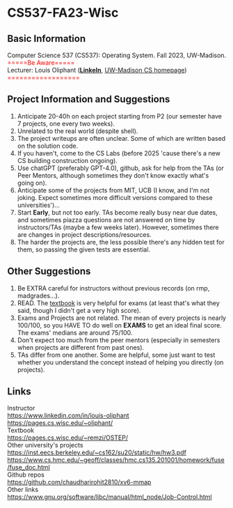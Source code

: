 # CS537-FA23-Wisc
## Basic Information
Computer Science 537 (CS537): Operating System. Fall 2023, UW-Madison.  
<span style="color:red">=====Be Aware=====</span>  
Lecturer: Louis Oliphant (**[LinkeIn](https://www.linkedin.com/in/louis-oliphant)**, [UW-Madison CS homepage](https://pages.cs.wisc.edu/~oliphant/))   
<span style="color:red">==================</span>  

## Project Information and Suggestions
1. Anticipate 20-40h on each project starting from P2 (our semester have 7 projects, one every two weeks).  
2. Unrelated to the real world (despite shell).  
3. The project writeups are often unclear. Some of which are written based on the solution code.  
4. If you haven't, come to the CS Labs (before 2025 'cause there's a new CS building construction ongoing).  
5. Use chatGPT (preferably GPT-4.0), github, ask for help from the TAs (or Peer Mentors, although sometimes they don't know exactly what's going on).  
6. Anticipate some of the projects from MIT, UCB (I know, and I'm not joking. Expect sometimes more difficult versions compared to these universities')...
7. Start **Early**, but not too early. TAs become really busy near due dates, and sometimes piazza questions are not answered on time by instructors/TAs (maybe a few weeks later). However, sometimes there are changes in project descriptions/resources.  
8. The harder the projects are, the less possible there's any hidden test for them, so passing the given tests are essential.  

## Other Suggestions
1. Be EXTRA careful for instructors without previous records (on rmp, madgrades...).  
2. READ. The [textbook](https://pages.cs.wisc.edu/~remzi/OSTEP/) is very helpful for exams (at least that's what they said, though I didn't get a very high score).  
3. Exams and Projects are not related. The mean of every projects is nearly 100/100, so you HAVE TO do well on **EXAMS** to get an ideal final score. The exams' medians are around 75/100.  
4. Don't expect too much from the peer mentors (especially in semesters when projects are different from past ones).  
5. TAs differ from one another. Some are helpful, some just want to test whether you understand the concept instead of helping you directly (on projects).  

## Links
Instructor  
https://www.linkedin.com/in/louis-oliphant  
https://pages.cs.wisc.edu/~oliphant/  
Textbook  
https://pages.cs.wisc.edu/~remzi/OSTEP/  
Other university's projects  
https://inst.eecs.berkeley.edu/~cs162/su20/static/hw/hw3.pdf  
https://www.cs.hmc.edu/~geoff/classes/hmc.cs135.201001/homework/fuse/fuse_doc.html  
Github repos  
https://github.com/chaudharirohit2810/xv6-mmap  
Other links  
https://www.gnu.org/software/libc/manual/html_node/Job-Control.html  
